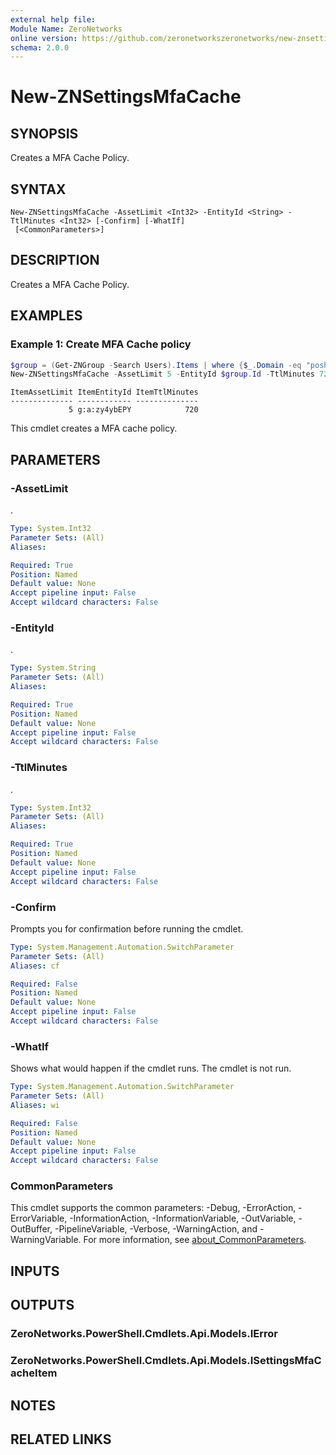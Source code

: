 ```yaml
---
external help file:
Module Name: ZeroNetworks
online version: https://github.com/zeronetworkszeronetworks/new-znsettingsmfacache
schema: 2.0.0
---
```


# New-ZNSettingsMfaCache

## SYNOPSIS
Creates a MFA Cache Policy.

## SYNTAX

```
New-ZNSettingsMfaCache -AssetLimit <Int32> -EntityId <String> -TtlMinutes <Int32> [-Confirm] [-WhatIf]
 [<CommonParameters>]
```

## DESCRIPTION
Creates a MFA Cache Policy.

## EXAMPLES

### Example 1: Create MFA Cache policy
```powershell
$group = (Get-ZNGroup -Search Users).Items | where {$_.Domain -eq "posh.local" -and $_.Name -eq "Users"}
New-ZNSettingsMfaCache -AssetLimit 5 -EntityId $group.Id -TtlMinutes 720
```

```output
ItemAssetLimit ItemEntityId ItemTtlMinutes
-------------- ------------ --------------
             5 g:a:zy4ybEPY            720
```

This cmdlet creates a MFA cache policy.

## PARAMETERS

### -AssetLimit
.

```yaml
Type: System.Int32
Parameter Sets: (All)
Aliases:

Required: True
Position: Named
Default value: None
Accept pipeline input: False
Accept wildcard characters: False
```

### -EntityId
.

```yaml
Type: System.String
Parameter Sets: (All)
Aliases:

Required: True
Position: Named
Default value: None
Accept pipeline input: False
Accept wildcard characters: False
```

### -TtlMinutes
.

```yaml
Type: System.Int32
Parameter Sets: (All)
Aliases:

Required: True
Position: Named
Default value: None
Accept pipeline input: False
Accept wildcard characters: False
```

### -Confirm
Prompts you for confirmation before running the cmdlet.

```yaml
Type: System.Management.Automation.SwitchParameter
Parameter Sets: (All)
Aliases: cf

Required: False
Position: Named
Default value: None
Accept pipeline input: False
Accept wildcard characters: False
```

### -WhatIf
Shows what would happen if the cmdlet runs.
The cmdlet is not run.

```yaml
Type: System.Management.Automation.SwitchParameter
Parameter Sets: (All)
Aliases: wi

Required: False
Position: Named
Default value: None
Accept pipeline input: False
Accept wildcard characters: False
```

### CommonParameters
This cmdlet supports the common parameters: -Debug, -ErrorAction, -ErrorVariable, -InformationAction, -InformationVariable, -OutVariable, -OutBuffer, -PipelineVariable, -Verbose, -WarningAction, and -WarningVariable. For more information, see [about_CommonParameters](http://go.microsoft.com/fwlink/?LinkID=113216).

## INPUTS

## OUTPUTS

### ZeroNetworks.PowerShell.Cmdlets.Api.Models.IError

### ZeroNetworks.PowerShell.Cmdlets.Api.Models.ISettingsMfaCacheItem

## NOTES

## RELATED LINKS

